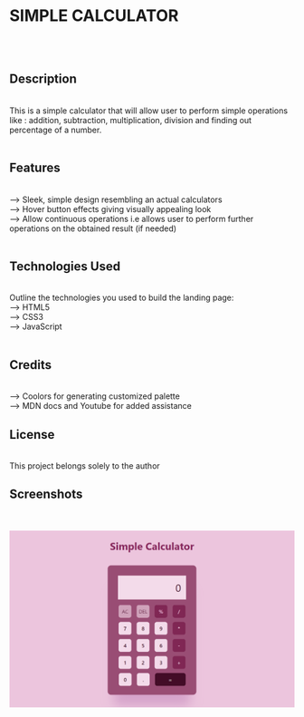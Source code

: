 # SIMPLE CALCULATOR

<br> <br>

## Description

<br>
This is a simple calculator that will allow user to perform simple operations like : addition, subtraction, multiplication, division and finding out percentage of a number.
<br> <br>

## Features

<br>
--> Sleek, simple design resembling an actual calculators
<br>
--> Hover button effects giving visually appealing look
<br>
--> Allow continuous operations i.e allows user to perform further operations on the obtained result (if needed)
<br> <br>

## Technologies Used

<br>
Outline the technologies you used to build the landing page:
<br>
--> HTML5
<br>
--> CSS3
<br>
--> JavaScript
<br> <br>

## Credits

<br>
--> Coolors for generating customized palette
<br> 
--> MDN docs and Youtube for added assistance

## License

<br>
This project belongs solely to the author

## Screenshots

<br> <br>
<img src="simpleCalc_demo.png">
